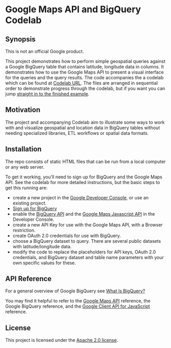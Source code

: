 # Google Maps API and BigQuery Codelab

## Synopsis

This is not an official Google product.

This project demonstrates how to perform simple geospatial queries against a Google BigQuery table that contains latitude, longitude data in columns. It demonstrates how to use the Google Maps API to present a visual interface for the queries and the query results. The code accompanies the a codelab which can be found at [Codelab URL]. The files are arranged in sequential order to demonstrate progress through the codelab, but if you want you can jump [straight in to the finished example](step7/map.html "Finished example").

## Motivation

The project and accompanying Codelab aim to illustrate some ways to work with and visualize geospatial and location data in BigQuery tables without needing specialized libraries, ETL workflows or spatial data formats.

## Installation

The repo consists of static HTML files that can be run from a local computer or any web server.

To get it working, you'll need to sign up for BigQuery and the Google Maps API. See the codelab for more detailed instructions, but the basic steps to get this running are:
- create a new project in the [Google Developer Console](https://console.developers.google.com/ "Google Developer Console"), or use an existing project.
- [Sign up for BigQuery](https://cloud.google.com/bigquery/sign-up, "BigQuery sign up page")
- enable the [BigQuery API](https://cloud.google.com/bigquery/bigquery-api-quickstart "BigQuery API quick start instructions") and the [Google Maps Javascript API](https://developers.google.com/maps/documentation/javascript/ "Google Maps API documentation") in the Developer Console.
- create a new API Key for use with the Google Maps API, with a Browser restriction.
- create OAuth 2.0 credentials for use with BigQuery.
- choose a BigQuery dataset to query. There are several public datasets with latitude/longitude data.
- modify the code to replace the placeholders for API keys, OAuth 2.0 credentials, and BigQuery dataset and table name parameters with your own specific values for these.


## API Reference

For a general overview of Google BigQuery see [What Is BigQuery?](https://cloud.google.com/bigquery/what-is-bigquery "What is BigQuery?")

You may find it helpful to refer to the [Google Maps API](https://developers.google.com/maps/ "Google Maps API documentation") reference, the Google BigQuery reference, and the [Google Client API for JavaScript](https://github.com/google/google-api-javascript-client "Google Client API for JavaScript") reference.

## License

This project is licensed under the [Apache 2.0 license](http://www.apache.org/licenses/LICENSE-2.0.txt "Apache 2.0 license").

[Codelab URL]: https://replace-with-actual-codelab-url.com
